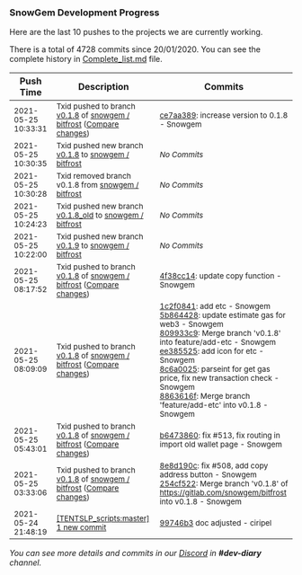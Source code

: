 
### SnowGem Development Progress

Here are the last 10 pushes to the projects we are currently working.

There is a total of 4728 commits since 20/01/2020. You can see the complete history in
 [Complete_list.md](Complete_list.md) file.

| Push Time | Description | Commits |
| --- | --- | --- |
| <sub>2021-05-25 10:33:31</sub> | <sub>Txid pushed to branch [v0\.1\.8](https://gitlab.com/snowgem/bitfrost/commits/v0.1.8) of [snowgem / bitfrost](https://gitlab.com/snowgem/bitfrost) ([Compare changes](https://gitlab.com/snowgem/bitfrost/compare/465a1a788e1abc50c0fe9082eac120c5e3225e28...ce7aa389cc9ad3fbcb79a61aac22e96bfb8cb657))</sub> | <sub>[ce7aa389](https://gitlab.com/snowgem/bitfrost/-/commit/ce7aa389cc9ad3fbcb79a61aac22e96bfb8cb657): increase version to 0.1.8 - Snowgem</sub> |
| <sub>2021-05-25 10:30:35</sub> | <sub>Txid pushed new branch [v0\.1\.8](https://gitlab.com/snowgem/bitfrost/commits/v0.1.8) to [snowgem / bitfrost](https://gitlab.com/snowgem/bitfrost)</sub> | <sub>_No Commits_</sub> |
| <sub>2021-05-25 10:30:28</sub> | <sub>Txid removed branch v0.1.8 from [snowgem / bitfrost](https://gitlab.com/snowgem/bitfrost)</sub> | <sub>_No Commits_</sub> |
| <sub>2021-05-25 10:24:23</sub> | <sub>Txid pushed new branch [v0\.1\.8\_old](https://gitlab.com/snowgem/bitfrost/commits/v0.1.8_old) to [snowgem / bitfrost](https://gitlab.com/snowgem/bitfrost)</sub> | <sub>_No Commits_</sub> |
| <sub>2021-05-25 10:22:00</sub> | <sub>Txid pushed new branch [v0\.1\.9](https://gitlab.com/snowgem/bitfrost/commits/v0.1.9) to [snowgem / bitfrost](https://gitlab.com/snowgem/bitfrost)</sub> | <sub>_No Commits_</sub> |
| <sub>2021-05-25 08:17:52</sub> | <sub>Txid pushed to branch [v0\.1\.8](https://gitlab.com/snowgem/bitfrost/commits/v0.1.8) of [snowgem / bitfrost](https://gitlab.com/snowgem/bitfrost) ([Compare changes](https://gitlab.com/snowgem/bitfrost/compare/8863616f22a90f32f50bc7fab4bb74c194690a21...4f38cc14d0584e48beae391aae8c711d1b5d98c3))</sub> | <sub>[4f38cc14](https://gitlab.com/snowgem/bitfrost/-/commit/4f38cc14d0584e48beae391aae8c711d1b5d98c3): update copy function - Snowgem</sub> |
| <sub>2021-05-25 08:09:09</sub> | <sub>Txid pushed to branch [v0\.1\.8](https://gitlab.com/snowgem/bitfrost/commits/v0.1.8) of [snowgem / bitfrost](https://gitlab.com/snowgem/bitfrost) ([Compare changes](https://gitlab.com/snowgem/bitfrost/compare/b647386046a75ba91bb467401d708c6fcd036d41...8863616f22a90f32f50bc7fab4bb74c194690a21))</sub> | <sub>[1c2f0841](https://gitlab.com/snowgem/bitfrost/-/commit/1c2f0841231269811d39d1e53d4ebb087295361d): add etc - Snowgem<br>[5b864428](https://gitlab.com/snowgem/bitfrost/-/commit/5b86442831d8c69fa5b834d25ea91aaa52041e16): update estimate gas for web3 - Snowgem<br>[809933c9](https://gitlab.com/snowgem/bitfrost/-/commit/809933c97c91dafdd9b1c09d66fd8b1dd38e11eb): Merge branch 'v0.1.8' into feature/add-etc - Snowgem<br>[ee385525](https://gitlab.com/snowgem/bitfrost/-/commit/ee385525354e45116a6625b85678d8820d72eb1b): add icon for etc - Snowgem<br>[8c6a0025](https://gitlab.com/snowgem/bitfrost/-/commit/8c6a0025153d79d515b46b6c97c2a05aa65a1330): parseint for get gas price, fix new transaction check - Snowgem<br>[8863616f](https://gitlab.com/snowgem/bitfrost/-/commit/8863616f22a90f32f50bc7fab4bb74c194690a21): Merge branch 'feature/add-etc' into v0.1.8 - Snowgem</sub> |
| <sub>2021-05-25 05:43:01</sub> | <sub>Txid pushed to branch [v0\.1\.8](https://gitlab.com/snowgem/bitfrost/commits/v0.1.8) of [snowgem / bitfrost](https://gitlab.com/snowgem/bitfrost) ([Compare changes](https://gitlab.com/snowgem/bitfrost/compare/254cf5225ce7db01cd2590ef35fcaf3b74daab29...b647386046a75ba91bb467401d708c6fcd036d41))</sub> | <sub>[b6473860](https://gitlab.com/snowgem/bitfrost/-/commit/b647386046a75ba91bb467401d708c6fcd036d41): fix #513, fix routing in import old wallet page - Snowgem</sub> |
| <sub>2021-05-25 03:33:06</sub> | <sub>Txid pushed to branch [v0\.1\.8](https://gitlab.com/snowgem/bitfrost/commits/v0.1.8) of [snowgem / bitfrost](https://gitlab.com/snowgem/bitfrost) ([Compare changes](https://gitlab.com/snowgem/bitfrost/compare/ef2d1b932ac7be317ba0f2aede23fce0070c4915...254cf5225ce7db01cd2590ef35fcaf3b74daab29))</sub> | <sub>[8e8d190c](https://gitlab.com/snowgem/bitfrost/-/commit/8e8d190c52bf27a4ef34bf7cf4ee26908353663a): fix #508, add copy address button - Snowgem<br>[254cf522](https://gitlab.com/snowgem/bitfrost/-/commit/254cf5225ce7db01cd2590ef35fcaf3b74daab29): Merge branch 'v0.1.8' of https://gitlab.com/snowgem/bitfrost into v0.1.8 - Snowgem</sub> |
| <sub>2021-05-24 21:48:19</sub> | <sub>[[TENTSLP_scripts:master] 1 new commit](https://github.com/ciripel/TENTSLP_scripts/commit/99746b37a38e3501cd63ab8a5c5954caa28e1ece)</sub> | <sub>[99746b3](https://github.com/ciripel/TENTSLP_scripts/commit/99746b37a38e3501cd63ab8a5c5954caa28e1ece) doc adjusted - ciripel</sub> |

_You can see more details and commits in our [Discord](https://discord.gg/zumGnbg) in **#dev-diary** channel._
